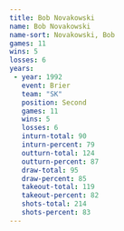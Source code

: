 ```yaml
---
title: Bob Novakowski
name: Bob Novakowski
name-sort: Novakowski, Bob
games: 11
wins: 5
losses: 6
years:
 - year: 1992
   event: Brier
   team: "SK"
   position: Second
   games: 11
   wins: 5
   losses: 6
   inturn-total: 90
   inturn-percent: 79
   outturn-total: 124
   outturn-percent: 87
   draw-total: 95
   draw-percent: 85
   takeout-total: 119
   takeout-percent: 82
   shots-total: 214
   shots-percent: 83
---
```

